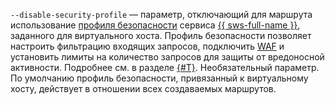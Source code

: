 `--disable-security-profile` — параметр, отключающий для маршрута использование [профиля безопасности](../../../smartwebsecurity/concepts/profiles.md) сервиса [{{ sws-full-name }}](../../../smartwebsecurity/index.yaml), заданного для виртуального хоста. Профиль безопасности позволяет настроить фильтрацию входящих запросов, подключить [WAF](../../../smartwebsecurity/concepts/waf.md) и установить лимиты на количество запросов для защиты от вредоносной активности. Подробнее см. в разделе [{#T}](../../../smartwebsecurity/concepts/profiles.md). Необязательный параметр. По умолчанию профиль безопасности, привязанный к виртуальному хосту, действует в отношении всех создаваемых маршрутов.